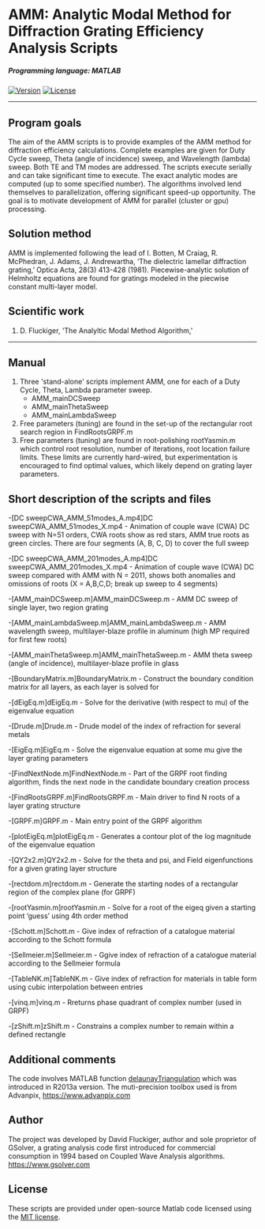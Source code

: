 # AMM: Analytic Modal Method for Diffraction Grating Efficiency Analysis Scripts

##### Programming language: MATLAB

[![Version](https://img.shields.io/badge/version-1.0-green.svg)](README.md) [![License](https://img.shields.io/badge/license-MIT-blue.svg)](http://opensource.org/licenses/MIT)

---
## Program goals
The aim of the AMM scripts is to provide examples of the AMM method for diffraction efficiency calculations.  Complete examples are given for Duty Cycle sweep, Theta (angle of incidence) sweep, and Wavelength (lambda) sweep. Both TE and TM modes are addressed. The scripts execute serially and can take significant time to execute. The exact analytic modes are computed (up to some specified number). The algorithms involved lend themselves to parallelization, offering significant speed-up opportunity. The goal is to motivate development of AMM for parallel (cluster or gpu) processing.

## Solution method
AMM is implemented following the lead of I. Botten, M Craiag, R. McPhedran, J. Adams, J. Andrewartha, ‘The dielectric lamellar diffraction grating,’ Optica Acta, 28(3) 413-428 (1981). Piecewise-analytic solution of Helmholtz equations are found for gratings modeled in the piecwise constant multi-layer model. 

## Scientific work
1. D. Fluckiger, 'The Analyltic Modal Method Algorithm,'

---
## Manual
1. Three 'stand-alone' scripts implement AMM, one for each of a Duty Cycle, Theta, Lambda parameter sweep.
    * AMM_mainDCSweep
    * AMM_mainThetaSweep
    * AMM_mainLambdaSweep
2. Free parameters (tuning) are found in the set-up of the rectangular root search region in FindRootsGRPF.m
3. Free parameters (tuning) are found in root-polishing rootYasmin.m which control root resolution, number of iterations, root location failure limits. These limits are currently hard-wired, but experimentation is encouraged to find optimal values, which likely depend on grating layer parameters.
 
## Short description of the scripts and files
-[DC sweepCWA_AMM_51modes_A.mp4]DC sweepCWA_AMM_51modes_X.mp4 - Animation of couple wave (CWA) DC sweep with N=51 orders, CWA roots show as red stars, AMM true roots as green circles. There are four segments (A, B, C, D) to cover the full sweep

-[DC sweepCWA_AMM_201modes_A.mp4]DC sweepCWA_AMM_201modes_X.mp4 - Animation of couple wave (CWA) DC sweep compared with AMM with N = 2011, shows both anomalies and omissions of roots (X = A,B,C,D; break up sweep to 4 segments)

-[AMM_mainDCSweep.m]AMM_mainDCSweep.m - AMM DC sweep of single layer, two region grating

-[AMM_mainLambdaSweep.m]AMM_mainLambdaSweep.m - AMM wavelength sweep, multilayer-blaze profile in aluminum (high MP required for first few roots)

-[AMM_mainThetaSweep.m]AMM_mainThetaSweep.m - AMM theta sweep (angle of incidence), multilayer-blaze profile in glass

-[BoundaryMatrix.m]BoundaryMatrix.m - Construct the boundary condition matrix for all layers, as each layer is solved for

-[dEigEq.m]dEigEq.m - Solve for the derivative (with respect to mu) of the eigenvalue equation

-[Drude.m]Drude.m -	Drude model of the index of refraction for several metals

-[EigEq.m]EigEq.m -	Solve the eigenvalue equation at some mu give the layer grating parameters

-[FindNextNode.m]FindNextNode.m - Part of the GRPF root finding algorithm,  finds the next node in the candidate boundary creation process

-[FindRootsGRPF.m]FindRootsGRPF.m - Main driver to find N roots of a layer grating structure

-[GRPF.m]GRPF.m - Main entry point of the GRPF algorithm

-[plotEigEq.m]plotEigEq.m - Generates a contour plot of the log magnitude of the eigenvalue equation

-[QY2x2.m]QY2x2.m -	Solve for the theta and psi, and Field eigenfunctions for a given grating layer structure

-[rectdom.m]rectdom.m - Generate the starting nodes of a rectangular region of the complex plane (for GRPF)

-[rootYasmin.m]rootYasmin.m -	Solve for a root of the eigeq given a starting point ‘guess’ using 4th order method

-[Schott.m]Schott.m - Give index of refraction of a catalogue material according to the Schott formula

-[Sellmeier.m]Sellmeier.m - Ggive index of refraction of a catalogue material according to the Sellmeier formula

-[TableNK.m]TableNK.m -	Give index of refraction for materials in table form using cubic interpolation between entries

-[vinq.m]vinq.m - Rreturns phase quadrant of complex number (used in GRPF)

-[zShift.m]zShift.m - Constrains a complex number to remain within a defined rectangle

## Additional comments
The code involves MATLAB function [delaunayTriangulation](https://uk.mathworks.com/help/matlab/ref/delaunaytriangulation.html) which was introduced in R2013a version. The muti-precision toolbox used is from Advanpix, https://www.advanpix.com  

## Author
The project was developed by David Fluckiger, author and sole proprietor of GSolver, a grating analysis code first introduced for commercial consumption in 1994 based on Coupled Wave Analysis algorithms. https://www.gsolver.com

## License
These scripts are provided under open-source Matlab code licensed using the [MIT license](LICENSE.md).

